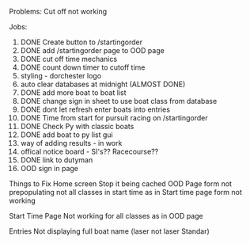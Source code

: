 Problems:
Cut off not working

Jobs:
1. DONE Create button to /startingorder
2. DONE add /startingorder page to OOD page
3. DONE cut off time mechanics
4. DONE count down timer to cutoff time
5. styling - dorchester logo
6. auto clear databases at midnight (ALMOST DONE)
7. DONE add more boat to boat list
8. DONE change sign in sheet to use boat class from database
9. DONE dont let refresh enter boats into entries
10. DONE Time from start for pursuit racing on /startingorder 
11. DONE Check Py with classic boats
12. DONE add boat to py list gui
13. way of adding results - in work
14. offical notice board - SI's?? Racecourse??
15. DONE link to dutyman
16. OOD sign in page

Things to Fix
Home screen
    Stop it being cached
OOD Page
    form not prepopulating
    not all classes in start time as in Start time page
    form not working

Start Time Page
    Not working for all classes as in OOD page

Entries
    Not displaying full boat name (laser not laser Standar)